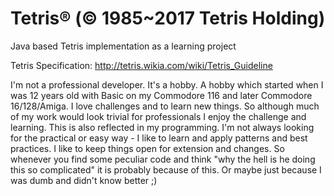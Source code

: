 # Tetris® (© 1985~2017 Tetris Holding)
Java based Tetris implementation as a learning project

Tetris Specification: http://tetris.wikia.com/wiki/Tetris_Guideline

I'm not a professional developer. It's a hobby. A hobby which started when I was 12 years old with Basic on my Commodore 116 and later Commodore 16/128/Amiga. I love challenges and to learn new things. So although much of my work would look trivial for professionals I enjoy the challenge and learning. This is also reflected in my programming. I'm not always looking for the practical or easy way - I like to learn and apply patterns and best practices. I like to keep things open for extension and changes. So whenever you find some peculiar code and think "why the hell is he doing this so complicated" it is probably because of this. Or maybe just because I was dumb and didn't know better ;)
